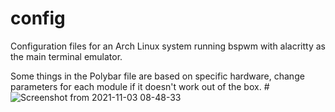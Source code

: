 # config
Configuration files for an Arch Linux system running bspwm with alacritty as the main terminal emulator.



Some things in the Polybar file are based on specific hardware, change parameters for each module if it doesn't work out of the box. 
#![Screenshot from 2021-11-03 08-48-33](https://user-images.githubusercontent.com/73283305/140005565-9c24ae64-3c1c-4e01-b9f2-cc0e282c4482.png)
